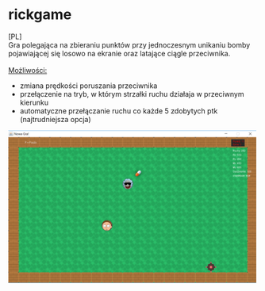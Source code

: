 # rickgame
[PL]<br />
Gra polegająca na zbieraniu punktów przy jednoczesnym unikaniu bomby pojawiającej się losowo na ekranie oraz latające ciągle przeciwnika.<br /><br />
<u>Możliwości:</u> 
<ul>
   <li>zmiana prędkości poruszania przeciwnika</il>
   <li>przełączenie na tryb, w którym strzałki ruchu działaja w przeciwnym kierunku</li>
   <li>automatyczne przełączanie ruchu co każde 5 zdobytych ptk (najtrudniejsza opcja)</li>
</ul>
<img src="screen.png" width="500px"></img>
